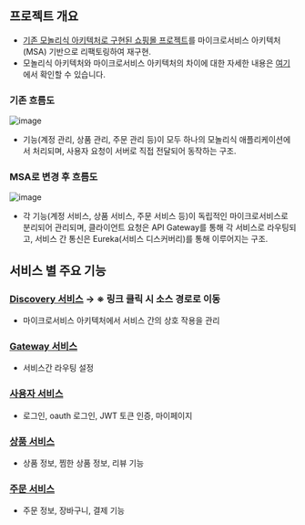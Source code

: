 
## 프로젝트 개요
- [기존 모놀리식 아키텍처로 구현된 쇼핑몰 프로젝트](https://github.com/tmdwn725/moon_shop_user)를 마이크로서비스 아키텍처(MSA) 기반으로 리팩토링하여 재구현.
- 모놀리식 아키텍처와 마이크로서비스 아키텍처의 차이에 대한 자세한 내용은 [여기](https://msj725.tistory.com/229)에서 확인할 수 있습니다.

### 기존 흐름도
![image](https://github.com/user-attachments/assets/99f1c559-6e35-4cfe-a2c5-e94f5410b3a3)
- 기능(계정 관리, 상품 관리, 주문 관리 등)이 모두 하나의 모놀리식 애플리케이션에서 처리되며, 사용자 요청이 서버로 직접 전달되어 동작하는 구조.

### MSA로 변경 후 흐름도
![image](https://github.com/user-attachments/assets/31145876-a6d6-4698-9930-dc9ecea0b504)
- 각 기능(계정 서비스, 상품 서비스, 주문 서비스 등)이 독립적인 마이크로서비스로 분리되어 관리되며, 클라이언트 요청은 API Gateway를 통해 각 서비스로 라우팅되고, 서비스 간 통신은 Eureka(서비스 디스커버리)를 통해 이루어지는 구조.


## 서비스 별 주요 기능

### [Discovery 서비스](https://github.com/sjmoon31/EurekaDiscoveryService/tree/master) → ※ 링크 클릭 시 소스 경로로 이동
- 마이크로서비스 아키텍처에서 서비스 간의 상호 작용을 관리
### [Gateway 서비스](https://github.com/sjmoon31/GatewayService/tree/master)
- 서비스간 라우팅 설정
### [사용자 서비스](https://github.com/sjmoon31/MemberService/tree/master)
- 로그인, oauth 로그인, JWT 토큰 인증, 마이페이지
### [상품 서비스](https://github.com/sjmoon31/ProductService/tree/master)
- 상품 정보, 찜한 상품 정보, 리뷰 기능
### [주문 서비스](https://github.com/sjmoon31/OrderService/tree/master)
- 주문 정보, 장바구니, 결제 기능




